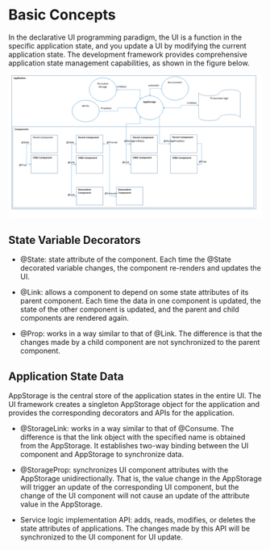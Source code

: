 # Basic Concepts


In the declarative UI programming paradigm, the UI is a function in the specific application state, and you update a UI by modifying the current application state. The development framework provides comprehensive application state management capabilities, as shown in the figure below.


![en-us_image_0000001222967768](figures/en-us_image_0000001222967768.png)


## State Variable Decorators

- @State: state attribute of the component. Each time the @State decorated variable changes, the component re-renders and updates the UI.

- @Link: allows a component to depend on some state attributes of its parent component. Each time the data in one component is updated, the state of the other component is updated, and the parent and child components are rendered again.

- @Prop: works in a way similar to that of @Link. The difference is that the changes made by a child component are not synchronized to the parent component.


## Application State Data

AppStorage is the central store of the application states in the entire UI. The UI framework creates a singleton AppStorage object for the application and provides the corresponding decorators and APIs for the application.

- @StorageLink: works in a way similar to that of @Consume. The difference is that the link object with the specified name is obtained from the AppStorage. It establishes two-way binding between the UI component and AppStorage to synchronize data.

- @StorageProp: synchronizes UI component attributes with the AppStorage unidirectionally. That is, the value change in the AppStorage will trigger an update of the corresponding UI component, but the change of the UI component will not cause an update of the attribute value in the AppStorage.

- Service logic implementation API: adds, reads, modifies, or deletes the state attributes of applications. The changes made by this API will be synchronized to the UI component for UI update.
